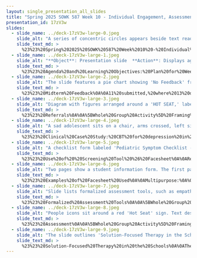 ```yaml
---
layout: single_presentation_all_slides
title: "Spring 2025 SOWK 587 Week 10 - Individual Engagement, Assessment, and Intervention Skills"
presentation_id: 17zV3w
slides:
  - slide_name: ../deck-17zV3w-large-0.jpeg
    slide_alt: "A series of concentric circles appears beside text reading, 'Individual Engagement, Assessment, and Intervention Skills: Referral, Assessment, Treatment Approaches.' The slide title is 'Spring 2025 SOWK 587 Week 10,' presented by Jacob Campbell, Ph.D."
    slide_text_md: >
      %23%23%20Spring%202025%20SOWK%20587%20Week%2010%20-%20Individual%20Engagement,%20Assessment,%20and%20Intervention%20Skills%0A%0Atitle:%20Spring%202025%20SOWK%20587%20Week%2010%20-%20Individual%20Engagement,%20Assessment,%20and%20Intervention%20Skills%0Adate:%202025-03-28%2022:50:04%0Alocation:%20Heritage%20University%0Atags:%0A%20%20-%20Heritage%20University%0A%20%20-%20MSW%20Program%0A%20%20-%20SOWK%20587%0Apresentation_video:%20%3E%0A%20%20%22%22%0Adescription:%20%3E%0A%0AA%20significant%20activity%20school%20social%20workers%20engage%20in%20is%20completing%20individual%20work%20through%20the%20process%20of%20engagement,%20assessment,%20and%20intervention.%20This%20week's%20reading,%20Jarolmen%20and%20Bautista-Thomas%20(2023),%20section%20one%20of%20chapter%20nine,%20describes%20the%20process%20social%20workers%20go%20through%20in%20implementing%20change%20within%20a%20school%20setting%20(referral,%20engagement,%20assessment,%20and%20implementation).%20They%20describe%20evidence-based%20practices%20related%20to%20intervention%20(cognitive-behavioral%20therapy,%20evidence-based%20trauma%20treatment,%20motivational%20interviewing,%20and%20a%20solution-focused%20brief%20approach)%20and%20to%20need%20(autism,%20behavioral%20disorders,%20attention-deficit/hyperactivity%20disorder,%20anxiety).%20The%20forum%20prompts%20build%20on%20this%20content.%20During%20class,%20we%20will%20practice%20activities%20and%20discuss%20the%20referral,%20assessment,%20and%20treatment%20approaches.%0A%0AThe%20agenda%20for%20the%20in-person%20class%20includes:%0A%0A-%20Referrals%0A-%20Practical%20application%20of%20gathering%20information%0A-%20Assessment%0A-%20Solution-Focused%20Therapy%20in%20the%20Schools%0A%0AThe%20learning%20objectives%20for%20the%20week%20include:%0A%0A-%20Explain%20the%20stages%20of%20school-based%20intervention%20(referral,%20engagement,%20assessment,%20and%20intervention)%20and%20describe%20the%20school%20social%20worker's%20role%20at%20each%20stage.%0A-%20Identify%20and%20evaluate%20evidence-based%20practices%20used%20in%20school%20settings%20to%20address%20common%20student%20needs,%20including%20cognitive-behavioral%20therapy%20(CBT),%20motivational%20interviewing%20(MI),%20trauma-informed%20approaches,%20and%20solution-focused%20brief%20therapy%20(SFBT).%0A-%20Analyze%20culturally%20relevant%20adaptations%20of%20evidence-based%20interventions%20using%20case%20study%20material,%20with%20attention%20to%20feasibility%20and%20ethical%20considerations%20in%20school-based%20practice.%0A-%20Apply%20engagement%20and%20assessment%20skills%20in%20simulated%20activities,%20including%20role-plays%20of%20referral%20discussions%20and%20initial%20solution-focused%20sessions%20with%20students.%0A%0A%0A
  - slide_name: ../deck-17zV3w-large-1.jpeg
    slide_alt: "**Object**: Presentation slide  **Action**: Displays agenda and learning objectives  **Context**: Titled 'PLAN FOR WEEK 10,' covering referrals, information gathering, assessment, and solution-focused therapy in schools. Objectives include explaining interventions, analyzing cultural adaptations, and applying skills.  **Text**:  - **Agenda**: Referrals, Practical application of gathering information, Assessment, Solution-Focused Therapy in the Schools.  - **Learning Objectives**: Explain stages of school-based intervention, analyze adaptations of interventions, apply skills in simulated activities.  - **Footer**: Spring 2025 SOWK 587 Week 10, Jacob Campbell, Ph.D. LCSW at Heritage University.  "
    slide_text_md: >
      %23%23%20Agenda%20and%20Learning%20Objectives:%20Plan%20for%20Week%2010%0A%0AAgenda%0A%0A-%20Referrals%0A-%20Practical%20application%20of%20gathering%20information%0A-%20Assessment%0A-%20Solution-Focused%20Therapy%20in%20the%20Schools%0A%0ALearning%20Objectives%0A%0A-%20Explain%20the%20stages%20of%20school-based%20intervention%20(referral,%20engagement,%20assessment,%20and%20intervention)%0A-%20Analyze%20culturally%20relevant%20adaptations%20of%20evidence-based%20interventions%20using%20case%20study%20material,%20with%20attention%20to%20feasibility%20and%20ethical%20considerations%20in%20school-based%20practice.%0A-%20Apply%20engagement%20and%20assessment%20skills%20in%20simulated%20activities,%20including%20role-plays%20of%20referral%20discussions%20and%20initial%20solution-focused%20sessions%20with%20students.%0A%0A%0A
  - slide_name: ../deck-17zV3w-large-2.jpeg
    slide_alt: "The slide features a pie chart showing 'No Feedback' from 13 participants and 'Submitted Feedback' from 11. Text includes 'Midcourse Feedback' for SOWK 587 - O: Social Work in Schools. Positive aspects listed are instruction, content, and supportiveness. Constructive feedback includes work amount and grading responsiveness. Other points mention first semester offering and exemplar assignments. Bottom text credits Jacob Campbell, Ph.D., LCSW, at Heritage University."
    slide_text_md: >
      %23%23%20Midterm%20Feedback%0A%0A11%20submitted,%20where%2013%20did%20not.%0A%0APositive:%0A%0A-%20Instruction%0A-%20Content%20(class,%20textbook,%20learning%20activities)%0A-%20Supportiveness%0A%0AConstructive:%0A%0A-%20Amount%20of%20work%20(forums,%20breaking%20up%20assignments)%20-%20Not%20sure%20I'm%20going%20to%20change.%20about%203-5%20paragraphs%20a%20week%0A-%20More%20case%20studies%20%0A-%20More%20responsive%20grading%20(YES)%0A%0AOther:%0A%0A-%20Offering%20first%20semester%20(would%20love%20to)%0A-%20Exemplar%20assignments%20(What%20do%20other%20teachers%20do%3F)%0A%0A
  - slide_name: ../deck-17zV3w-large-3.jpeg
    slide_alt: "Diagram with figures arranged around a 'HOT SEAT,' labeled 'Referral Pitch.' Text: 'Working groups of three or four, make a pitch for a student to be referred to social work services.'Slide title: 'Referrals'Prompts include:- 'What do your schools do for referrals for services?'- 'What do you see function well or not work?'- 'In referral meetings, what information is generally shared?'Footer: 'Spring 2025 SOWK 587 Week 10'  'Jacob Campbell, Ph.D., LICSW at Heritage University'"
    slide_text_md: >
      %23%23%20Referrals%0A%0A%5BWhole%20Group%20Activity%5D%20Framing%20Discussion%0A%0A-%20What%20do%20your%20schools%20do%20for%20referrals%20for%20services%3F%0A-%20What%20do%20you%20see%20function%20well%20or%20not%20work%3F%0A-%20In%20referral%20meetings,%20what%20information%20is%20generally%20shared%3F%0A%0A%0A%5BWhole%20Group%20Activity%5D%20Referral%20Pitch%0A%0AWorking%20groups%20of%20three%20or%20four,%20make%20a%20pitch%20for%20a%20student%20to%20be%20referred%20to%20social%20work%20services.%20It%20could%20be%20a%20real%20case%20or%20a%20fictional%20one.%0A%0A%0A
  - slide_name: ../deck-17zV3w-large-4.jpeg
    slide_alt: "A sad adolescent sits on a chair, arms crossed, left side. Text: 'Clinical Case Study: CBT for depression in a Puerto Rican adolescent.' Discussion questions explore CBT adaptation and ethical implications."
    slide_text_md: >
      %23%23%20Clinical%20Case%20Study:%20CBT%20for%20depression%20in%20a%20Puerto%20Rican%20adolescent%0A%0A%5BSmall%20Group%20Activity%5D%20Read%20Case%20Study%20and%20Discuss%0A%0ARead%20the%20case%20study%20and%20discuss%20the%20following%20with%20a%20partner:%0A%0A-%20What%20stood%20out%20to%20you%20about%20the%20way%20CBT%20was%20adapted%3F%0A-%20What%20are%20the%20implications%20of%20this%20study%20for%20school-based%20mental%20health%20interventions%3F%0A-%20What%20ethical%20considerations%20are%20important%20when%20designing%20culturally%20adapted%20interventions%3F%0A%0A%3Cdiv%20style%3D%22text-align:%20center%22%20markdown%3D%221%22%3E%0A%0A%3C/div%3E%0A%3Cdiv%20style%3D%22margin:%200%200%200%202em;%20text-indent:%20-2em;%22%20markdown%3D%221%22%3E%0A%0AJim%C3%A9nez%20Chafey,%20M.%20I.,%20Bernal,%20G.,%20%26%20Rossell%C3%B3,%20J.%20(2009).%20Clinical%20case%20study:%20CBT%20for%20depression%20in%20a%20Puerto%20Rican%20adolescent:%20challenges%20and%20variability%20in%20treatment%20response.%20_Depress%20Anxiety,%2026_(1),%2098-103.%20%3Chttps://doi.org/10.1002/da.20457%3E%0A%0A%3C/div%3E%0A%0A
  - slide_name: ../deck-17zV3w-large-5.jpeg
    slide_alt: "A checklist form labeled 'Pediatric Symptom Checklist - Youth Report (Y-PSC)' is indicated by an arrow. Text reads, 'Use of Screening Tool & Facesheet' with a note on maintaining service systems."
    slide_text_md: >
      %23%23%20Use%20of%20%20Screening%20Tool%20%26%20Facesheet%0A%0AReferral%20and%20assessment%0A%0A%5BWhole%20Group%20Activity%5D%20Discuss%20my%20initial%20use%20of%20Y-PSC%0A%0A
  - slide_name: ../deck-17zV3w-large-6.jpeg
    slide_alt: "Two pages show a student information form. The first page includes fields for student name, contact, and guardians, titled 'Bridges Students Face Sheet.' The second page is titled 'Behavioral Interventions.' The presentation slide mentions 'Spring 2023 SOWK 587 Week 10' and 'Jacob Campbell, Ph.D. LCSW at Heritage University.'"
    slide_text_md: >
      %23%23%20Examples%20of%20Facesheet%20Used%0A%0AMultipurpose:%0A%0A-%20Quick%20access%20to%20information%0A-%20Mini%20assessment%0A%0A
  - slide_name: ../deck-17zV3w-large-7.jpeg
    slide_alt: "Slide lists formalized assessment tools, such as empathy, depression, and cognitive scales. Includes educational and behavioral evaluations. Mentions social-emotional learning and childhood stress screening. Group activity prompt included."
    slide_text_md: >
      %23%23%20Formalized%20Assessment%20Tools%0A%0A%5BWhole%20Group%20Activity%5D%20Framing%20Discussion%0A%0A-%20Assessment%20tools%20used%20in%20your%20schools%0A%0ATextbook%20has%20a%20long%20list%20of%20assessment%20tools:%0A%0A-%20The%20young%20children's%20empathy%20measure%0A-%20Depression%20rating%20scale%0A-%20Behavior%20and%20emotional%20rating%20scale%0A-%20Children's%20cognitive%20assessment%20questionnaire%0A-%20Children's%20perceive%20self-control%20scale%0A-%20Child%20report%20of%20posttraumatic%20symptoms%20and%20parent%20report%20of%20posttraumatic%20symptoms%0A-%20Adolescent%20concerns%20evaluation%0A-%20Behavioral%20self-concept%20scale%0A-%20Behavior%20rating%20index%20for%20children's%20(BRIC)%0A-%20Childhood%20personality%20scale%0A-%20Children's%20cognitive%20assessment%20questionnaire%0A-%20Eyberg%20behavior%20inventory%0A-%20Family,%20friends,%20and%20self%20form%0A-%20Hare%20self-esteem%20scale%0A-%20Homework%20problem,%20checklist%0A-%20Index%20of%20peer%20relations%0A-%20Multi%20attitude,%20suicide,%20tendency%20scale%0A-%20Concern,%20overweight,%20and%20dieting%20scale%0A-%20Connor's%20teacher%20rating%20scale%0A-%20The%20young%20children's%20empathy%20measure%0A-%20Brown%20attention%20deficit%20disorder%20scales%20for%20children%20and%20adolescence%0A-%20Pediatric%20adverse%20childhood%20experiences%20and%20related%20life%20events%0A-%20CASEL%20SEL%20assessment%20guide%0A-%20The%20RAND%20education%20assessment%20finder%0A-%20Mental%20health%20screening%20and%20evaluation%20compendium%0A-%20Strengths%20and%20difficulties%20questionnaire%0A-%20Measuring%20violence%20related%20to%20attitudes,%20behaviors,%20and%20influence%20among%20youth%0A-%20Measuring%20bullying,%20victimization,%20perpetration,%20and%20bystander%20experiences%0A-%20Compendium%20of%20screening%20tools%20for%20early%20childhood,%20social-emotional%20development%0A-%20Social-emotional%20learning%20assessment%20measures%20for%20middle%20school%20youth%0A-%20California%20evidence%20base%20clearinghouse%20for%20child%20welfare%0A-%20Ohio%20scales%0A-%20Single%20system%20design%20analysis%0A-%20DSM%20five%20online%20assessment%20measures%0A%0AConsider%20reviewing%20pp.%20187-191%20for%20info%0A%0A%5BSmall%20Group%20Activity%5D%20Find%20and%20share%20a%20few%20assessments%0A%0AConsider:%0A-%20What%20might%20you%20use%20in%20your%20practice%0A-%20Recognize%20that%20not%20all%20of%20them%20are%20easily%20findable%0A%0A%0A(Jarolmen%20%26%20Bautista-Thomas,%202023,%20pp.%20187-191)%0A%0A%0A
  - slide_name: ../deck-17zV3w-large-8.jpeg
    slide_alt: "People icons sit around a red 'Hot Seat' sign. Text describes 'Assessment Hot Seat' activity: groups gather data by having peers answer questions. 'Assessments' section discusses information needs for student understanding. Text:- 'Assessment Hot Seat: Working groups of three or four, have the group gather assessment data by putting peers in the hot seat to answer questions'- 'Assessments: What type of information might you need to gather to understand the needs of a student?'- 'Spring 2025 SOWK 587 Week 10'- 'Jacob Campbell, Ph.D., LICSW at Heritage University'"
    slide_text_md: >
      %23%23%20Assessment%0A%0A%5BWhole%20Group%20Activity%5D%20Framing%20the%20Discussion%0A%0A-%20What%20type%20of%20information%20might%20you%20need%20to%20gather%20to%20understand%20the%20needs%20of%20a%20student%0A%0A%5BSmall%20Group%20Activity%5D%20Assessment%20Hot%20Seat%0AWorking%20groups%20of%20three%20or%20four,%20have%20the%20group%20gather%20assessment%20data%20by%20putting%20peers%20in%20the%20hot%20seat%20to%20answer%20questions%0A%0A
  - slide_name: ../deck-17zV3w-large-9.jpeg
    slide_alt: "The slide outlines 'Solution-Focused Therapy in the Schools' for the first session, detailing steps like inquiring into the child's life and scaling problems. It includes a partnering exercise for role-playing."
    slide_text_md: >
      %23%23%20Solution-Focused%20Therapy%20in%20the%20Schools%0A%0AThe%20First%20Session%20%20%0A%0A-%20Inquire%20into%20the%20child's%20life.%0A-%20Clarify%20problem%20behaviors%20(Why%20do%20you%20think%20you%20are%20here%3F).%0A-%20Ask%20relationship%20questions%20to%20see%20how%20others%20view%20the%20problem.%0A-%20Track%20exceptions%20to%20the%20problem.%0A-%20Scale%20the%20problem...%0A-%20Ask%20the%20miracle%20question%20to%20develop%20solutions.%0A-%20Take%20a%20session%20break%20to%20reflect,%20develop%20compliments%20and%20formulate%20tasks.%0A-%20Deliver%20compliments%20and%20tasks.%0A%0A%5BSmall%20Group%20Activity%5D%20Partner%20Role%20Play%0A%0AWith%20a%20partner,%20take%20one%20of%20the%20examples%20of%20students%20used%20in%20discussing%20referral/assessment%20and%20role-play%20the%20first%20session.%0A
---
```

